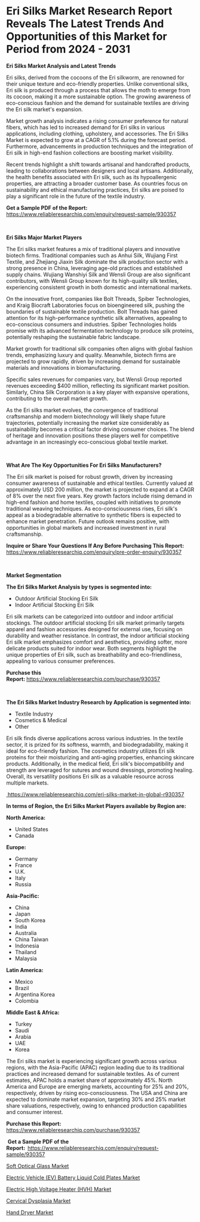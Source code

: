 <p><h1>Eri Silks Market Research Report Reveals The Latest Trends And Opportunities of this Market for Period from 2024 - 2031</h1></p><p><strong>Eri Silks Market Analysis and Latest Trends</strong></p>
<p><p>Eri silks, derived from the cocoons of the Eri silkworm, are renowned for their unique texture and eco-friendly properties. Unlike conventional silks, Eri silk is produced through a process that allows the moth to emerge from its cocoon, making it a more sustainable option. The growing awareness of eco-conscious fashion and the demand for sustainable textiles are driving the Eri silk market's expansion.</p><p>Market growth analysis indicates a rising consumer preference for natural fibers, which has led to increased demand for Eri silks in various applications, including clothing, upholstery, and accessories. The Eri Silks Market is expected to grow at a CAGR of 5.1% during the forecast period. Furthermore, advancements in production techniques and the integration of Eri silk in high-end fashion collections are boosting market visibility.</p><p>Recent trends highlight a shift towards artisanal and handcrafted products, leading to collaborations between designers and local artisans. Additionally, the health benefits associated with Eri silk, such as its hypoallergenic properties, are attracting a broader customer base. As countries focus on sustainability and ethical manufacturing practices, Eri silks are poised to play a significant role in the future of the textile industry.</p></p>
<p><strong>Get a Sample PDF of the Report:&nbsp;</strong> <a href="https://www.reliableresearchiq.com/enquiry/request-sample/930357">https://www.reliableresearchiq.com/enquiry/request-sample/930357</a></p>
<p>&nbsp;</p>
<p><strong>Eri Silks Major Market Players</strong></p>
<p><p>The Eri silks market features a mix of traditional players and innovative biotech firms. Traditional companies such as Anhui Silk, Wujiang First Textile, and Zhejiang Jiaxin Silk dominate the silk production sector with a strong presence in China, leveraging age-old practices and established supply chains. Wujiang Wanshiyi Silk and Wensli Group are also significant contributors, with Wensli Group known for its high-quality silk textiles, experiencing consistent growth in both domestic and international markets.</p><p>On the innovative front, companies like Bolt Threads, Spiber Technologies, and Kraig Biocraft Laboratories focus on bioengineered silk, pushing the boundaries of sustainable textile production. Bolt Threads has gained attention for its high-performance synthetic silk alternatives, appealing to eco-conscious consumers and industries. Spiber Technologies holds promise with its advanced fermentation technology to produce silk proteins, potentially reshaping the sustainable fabric landscape.</p><p>Market growth for traditional silk companies often aligns with global fashion trends, emphasizing luxury and quality. Meanwhile, biotech firms are projected to grow rapidly, driven by increasing demand for sustainable materials and innovations in biomanufacturing.</p><p>Specific sales revenues for companies vary, but Wensli Group reported revenues exceeding $400 million, reflecting its significant market position. Similarly, China Silk Corporation is a key player with expansive operations, contributing to the overall market growth.</p><p>As the Eri silks market evolves, the convergence of traditional craftsmanship and modern biotechnology will likely shape future trajectories, potentially increasing the market size considerably as sustainability becomes a critical factor driving consumer choices. The blend of heritage and innovation positions these players well for competitive advantage in an increasingly eco-conscious global textile market.</p></p>
<p>&nbsp;</p>
<p><strong>What Are The Key Opportunities For Eri Silks Manufacturers?</strong></p>
<p><p>The Eri silk market is poised for robust growth, driven by increasing consumer awareness of sustainable and ethical textiles. Currently valued at approximately USD 200 million, the market is projected to expand at a CAGR of 8% over the next five years. Key growth factors include rising demand in high-end fashion and home textiles, coupled with initiatives to promote traditional weaving techniques. As eco-consciousness rises, Eri silk's appeal as a biodegradable alternative to synthetic fibers is expected to enhance market penetration. Future outlook remains positive, with opportunities in global markets and increased investment in rural craftsmanship.</p></p>
<p><strong>Inquire or Share Your Questions If Any Before Purchasing This Report:</strong> <a href="https://www.reliableresearchiq.com/enquiry/pre-order-enquiry/930357">https://www.reliableresearchiq.com/enquiry/pre-order-enquiry/930357</a></p>
<p>&nbsp;</p>
<p><strong>Market Segmentation</strong></p>
<p><strong>The Eri Silks Market Analysis by types is segmented into:</strong></p>
<p><ul><li>Outdoor Artificial Stocking Eri Silk</li><li>Indoor Artificial Stocking Eri Silk</li></ul></p>
<p><p>Eri silk markets can be categorized into outdoor and indoor artificial stockings. The outdoor artificial stocking Eri silk market primarily targets apparel and fashion accessories designed for external use, focusing on durability and weather resistance. In contrast, the indoor artificial stocking Eri silk market emphasizes comfort and aesthetics, providing softer, more delicate products suited for indoor wear. Both segments highlight the unique properties of Eri silk, such as breathability and eco-friendliness, appealing to various consumer preferences.</p></p>
<p><strong>Purchase this Report:&nbsp;</strong><a href="https://www.reliableresearchiq.com/purchase/930357">https://www.reliableresearchiq.com/purchase/930357</a></p>
<p>&nbsp;</p>
<p><strong>The Eri Silks Market Industry Research by Application is segmented into:</strong></p>
<p><ul><li>Textile Industry</li><li>Cosmetics & Medical</li><li>Other</li></ul></p>
<p><p>Eri silk finds diverse applications across various industries. In the textile sector, it is prized for its softness, warmth, and biodegradability, making it ideal for eco-friendly fashion. The cosmetics industry utilizes Eri silk proteins for their moisturizing and anti-aging properties, enhancing skincare products. Additionally, in the medical field, Eri silk's biocompatibility and strength are leveraged for sutures and wound dressings, promoting healing. Overall, its versatility positions Eri silk as a valuable resource across multiple markets.</p></p>
<p><a href="https://www.reliableresearchiq.com/eri-silks-market-in-global-r930357">&nbsp;https://www.reliableresearchiq.com/eri-silks-market-in-global-r930357</a></p>
<p><strong>In terms of Region, the Eri Silks Market Players available by Region are:</strong></p>
<p>
    <p> <strong> North America: </strong>
        <ul>
            <li>United States</li>
            <li>Canada</li>
        </ul>
        </p> 
    <p> <strong> Europe: </strong>
        <ul>
            <li>Germany</li>
            <li>France</li>
            <li>U.K.</li>
            <li>Italy</li>
            <li>Russia</li>
        </ul>
        </p> 
    <p> <strong> Asia-Pacific: </strong>
        <ul>
            <li>China</li>
            <li>Japan</li>
            <li>South Korea</li>
            <li>India</li>
            <li>Australia</li>
            <li>China Taiwan</li>
            <li>Indonesia</li>
            <li>Thailand</li>
            <li>Malaysia</li>
        </ul>
        </p> 
    <p> <strong> Latin America: </strong>
        <ul>
            <li>Mexico</li>
            <li>Brazil</li>
            <li>Argentina Korea</li>
            <li>Colombia</li>
        </ul>
        </p> 
    <p> <strong> Middle East & Africa: </strong>
        <ul>
            <li>Turkey</li>
            <li>Saudi</li>
            <li>Arabia</li>
            <li>UAE</li>
            <li>Korea</li>
        </ul>
    </p>
    </p>
<p><p>The Eri silks market is experiencing significant growth across various regions, with the Asia-Pacific (APAC) region leading due to its traditional practices and increased demand for sustainable textiles. As of current estimates, APAC holds a market share of approximately 45%. North America and Europe are emerging markets, accounting for 25% and 20%, respectively, driven by rising eco-consciousness. The USA and China are expected to dominate market expansion, targeting 30% and 25% market share valuations, respectively, owing to enhanced production capabilities and consumer interest.</p></p>
<p><strong>Purchase this Report: </strong><a href="https://www.reliableresearchiq.com/purchase/930357">https://www.reliableresearchiq.com/purchase/930357</a></p>
<p>&nbsp;<strong>Get a Sample PDF of the Report:&nbsp;&nbsp;</strong><a href="https://www.reliableresearchiq.com/enquiry/request-sample/930357">https://www.reliableresearchiq.com/enquiry/request-sample/930357</a></p>
<p><strong></strong></p>
<p><p><a href="https://github.com/jeffreybishop26/Market-Research-Report-List-1/blob/main/soft-optical-glass-market.md">Soft Optical Glass Market</a></p><p><a href="https://issuu.com/reportprime-2/docs/electric-vehicle-ev-battery-liquid-_43aeae4e4a92f6">Electric Vehicle (EV) Battery Liquid Cold Plates Market</a></p><p><a href="https://issuu.com/reportprime-2/docs/electric-high-voltage-heater-hvh-ma_2a476b7129b478">Electric High Voltage Heater (HVH) Market</a></p><p><a href="https://www.linkedin.com/pulse/analyzing-cervical-dysplasia-market-dynamics-growth-drivers-8asaf?trackingId=FojMk3LhTkOp%2BFr2CoUbZQ%3D%3D">Cervical Dysplasia Market</a></p><p><a href="https://medium.com/@kartik.reportprime/the-hand-dryer-industry-analysis-report-offers-a-comprehensive-and-current-examination-of-the-b19cb579cbfc">Hand Dryer Market</a></p></p>